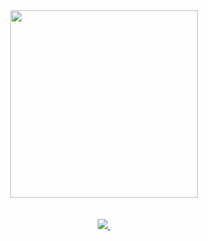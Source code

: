 <div id="header" align="center">
  <img src="https://media.giphy.com/media/l2Sqf1fbj1qrmaJ6E/giphy.gif" width="300"/>
</div>
<br>
<br>
<div id="badges" align="center">
<a href="https://www.instagram.com/filippshchigartcov/">
    <img src="https://img.shields.io/badge/-Instagram-black?logo=instagram&logoColor=white"/>
  </a>
  <img src="https://komarev.com/ghpvc/?username=fshigarcov &style=flat-square&color=blue" alt=""/>
</div>

